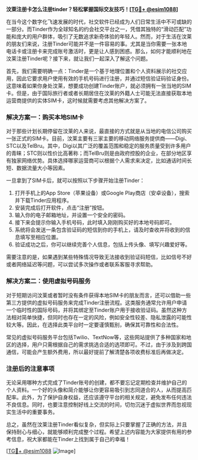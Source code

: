 **汶萊注册卡怎么注册tinder？轻松掌握国际交友技巧！[[TG💪+ @esim1088](https://t.me/s/esim1088)]**

在当今这个数字化飞速发展的时代，社交软件已经成为人们日常生活中不可或缺的一部分。而Tinder作为全球知名的约会社交平台之一，凭借其独特的“滑动匹配”功能和庞大的用户群体，吸引了无数追求新奇体验的年轻人。然而，对于生活在汶莱的朋友们来说，注册Tinder可能并不是一件容易的事。尤其是当你需要一张本地电话卡或注册卡来完成账号激活时，更是让人感到困惑。那么，如何才能顺利地在汶莱注册Tinder呢？接下来，就让我们一起深入了解这个问题。

首先，我们需要明确一点：Tinder是一个基于地理位置和个人资料展示的社交应用，因此它要求用户使用有效的手机号码进行注册，并通过短信验证码验证身份。这意味着如果你身处汶莱，想要成功创建Tinder账户，就必须拥有一张当地的SIM卡。但是，由于国际旅行者或者长期居住在汶莱的外籍人士可能无法直接获取本地运营商提供的实体SIM卡，这时候就需要考虑其他解决方案了。

### 解决方案一：购买本地SIM卡

对于那些计划长期停留在汶莱的人来说，最直接的方式就是从当地的电信公司购买一张正式的SIM卡。目前，汶莱主要有三家主要的移动网络服务提供商——Digi、STC以及TelBru。其中，Digi以其广泛的覆盖范围和稳定的服务质量受到许多用户的青睐；STC则以性价比高著称；而TelBru则是由政府控股的企业，在部分地区享有独家网络优势。具体选择哪家运营商可以根据个人需求来决定，比如通话时间长短、数据流量大小等因素。

一旦拿到了SIM卡后，就可以按照以下步骤开始注册Tinder：
1. 打开手机上的App Store（苹果设备）或Google Play商店（安卓设备），搜索并下载Tinder应用程序。
2. 安装完成后打开软件，点击“注册”按钮。
3. 输入你的电子邮箱地址，并设置一个安全的密码。
4. 接下来会提示你输入手机号码，此时填入刚刚购买好的本地号码即可。
5. 系统将会发送一条包含验证码的短信到你的手机上，请及时查收并将收到的信息填写至相应位置。
6. 验证成功之后，你可以继续完善个人信息，包括上传头像、填写兴趣爱好等。

需要注意的是，如果遇到某些特殊情况导致无法接收到验证码短信，比如信号不好或者网络延迟等问题，可以尝试多次操作或者联系客服寻求帮助。

### 解决方案二：使用虚拟号码服务

对于短期访问汶莱或者暂时没有条件获得本地SIM卡的朋友而言，还可以借助一些第三方提供的虚拟号码服务来完成Tinder注册流程。这类服务通常允许用户申请一个临时性的国际号码，并将其绑定至Tinder账户用于接收验证码。虽然这种方法相对简单快捷，但同时也存在一定的风险，例如安全性较差、隐私泄露的可能性较大等。因此，在选择此类平台时一定要谨慎甄别，确保其可靠性和合法性。

常见的虚拟号码服务平台包括Twilio、TextNow等，这些网站提供了多种国家和地区的选择，用户只需根据自己的需求挑选合适的选项即可。不过，由于涉及到跨国通信，可能会产生额外费用，所以最好提前了解清楚各项收费标准后再做决定。

### 注册后的注意事项

无论采用哪种方式完成了Tinder账号的创建，都不要忘记定期检查并维护自己的个人资料。一个好的头像和简介能够让你更容易吸引到志同道合的人，从而提高匹配率。此外，为了保护自身权益，还应该遵守平台的相关规定，避免发布任何违法不良信息。同时，也要注意控制好线上交流的时间，切勿沉迷于虚拟世界而忽视现实生活中的重要事务。

总之，虽然在汶莱注册Tinder看似复杂，但实际上只要掌握了正确的方法，并且保持耐心与细心，就能够顺利完成整个过程。希望上述内容能为大家提供有用的参考信息，祝大家都能在Tinder上找到属于自己的幸福！

[[TG💪+ @esim1088](https://t.me/s/esim1088) ![Image](https://i.postimg.cc/4NQfJmqS/Snipaste-2025-05-13-00-14-12.png)]